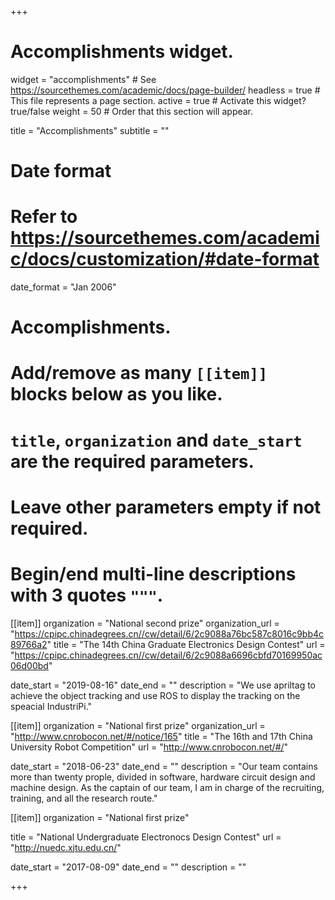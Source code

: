 +++
# Accomplishments widget.
widget = "accomplishments"  # See https://sourcethemes.com/academic/docs/page-builder/
headless = true  # This file represents a page section.
active = true  # Activate this widget? true/false
weight = 50  # Order that this section will appear.

title = "Accomplish&shy;ments"
subtitle = ""

# Date format
#   Refer to https://sourcethemes.com/academic/docs/customization/#date-format
date_format = "Jan 2006"

# Accomplishments.
#   Add/remove as many `[[item]]` blocks below as you like.
#   `title`, `organization` and `date_start` are the required parameters.
#   Leave other parameters empty if not required.
#   Begin/end multi-line descriptions with 3 quotes `"""`.

[[item]]
  organization = "National second prize"
  organization_url = "https://cpipc.chinadegrees.cn//cw/detail/6/2c9088a76bc587c8016c9bb4c89766a2"
  title = "The 14th China Graduate Electronics Design Contest"
  url = "https://cpipc.chinadegrees.cn//cw/detail/6/2c9088a6696cbfd70169950ac06d00bd"
  <!-- certificate_url = "https://www.coursera.org" -->
  date_start = "2019-08-16"
  date_end = ""
  description = "We use apriltag to achieve the object tracking and use ROS to display the tracking on the speacial IndustriPi."

[[item]]
  organization = "National first prize"
  organization_url = "http://www.cnrobocon.net/#/notice/165"
  title = "The 16th and 17th China University Robot Competition"
  url = "http://www.cnrobocon.net/#/"
  <!-- certificate_url = "https://www.edx.org" -->
  date_start = "2018-06-23"
  date_end = ""
  description = "Our team contains more than twenty prople, divided in software, hardware circuit design and machine design. As the captain of our team, I am in charge of the recruiting, training, and all the research route."
  
[[item]]
  organization = "National first prize"
  <!-- organization_url = "https://www.datacamp.com" -->
  title = "National Undergraduate Electronocs Design Contest"
  url = "http://nuedc.xjtu.edu.cn/"
  <!-- certificate_url = "https://www.datacamp.com" -->
  date_start = "2017-08-09"
  date_end = ""
  description = ""

+++
